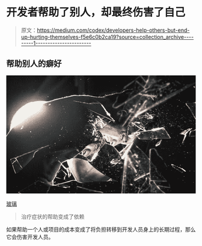 # 开发者帮助了别人，却最终伤害了自己

> 原文：<https://medium.com/codex/developers-help-others-but-end-up-hurting-themselves-f5e6c0b2ca19?source=collection_archive---------1----------------------->

## 帮助别人的癖好

![](img/b1cdc63fc607b57ba229bca206fd8229.png)

[玻璃](https://pixabay.com/photos/depression-anxiety-stress-depressed-3912748/)

> 治疗症状的帮助变成了依赖

如果帮助一个人或项目的成本变成了将负担转移到开发人员身上的长期过程，那么它会伤害开发人员。